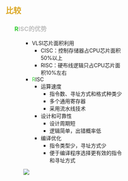 <div style="float: left; width: 64%; padding: 1%;">

## <span style="color: Goldenrod;">比较

<ul>

###  <span style="color: silver;"> <span style="color: LimeGreen;">R</span>ISC的优势

<ul>

- VLSI芯片面积利用
  - CISC：控制存储器占CPU芯片面积50%以上
  - RISC：硬布线逻辑只占CPU芯片面积10%左右
-  <span style="color: LimeGreen;">R</span>ISC
   - 运算速度
     - 指令数、寻址方式和格式种类少
     - 多个通用寄存器
     - 采用流水线技术
   - 设计和可靠性
     - 设计周期短
     - 逻辑简单，出错概率低
   - 编译优化
     - 指令类型少，寻址方式少
     - 便于编译程序选择更有效的指令和寻址方式

![](https://cdn-mineru.openxlab.org.cn/model-mineru/prod/c72ca4df9a8e8d7fdeb190d640247354dcff3e2ee6fb58e6a641d46da41d6b00.jpg)  

</ul>

</ul>

</ul>
</div>
<div style="float: right; width: 26%; padding: 1%;">

</div>
<div style="clear: both;"></div>
